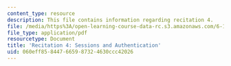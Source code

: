 ```yaml
---
content_type: resource
description: This file contains information regarding recitation 4.
file: /media/https%3A/open-learning-course-data-rc.s3.amazonaws.com/6-170-software-studio-spring-2013/060eff858447665987324630ccc42026_MIT6_170S13_rec4-SessAuthen.pdf
file_type: application/pdf
resourcetype: Document
title: 'Recitation 4: Sessions and Authentication'
uid: 060eff85-8447-6659-8732-4630ccc42026
---
```

